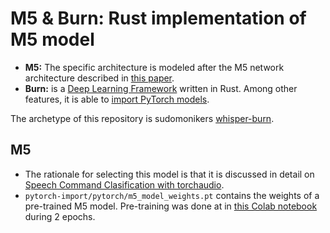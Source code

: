 # M5 & Burn: Rust implementation of M5 model

* __M5:__ The specific architecture is modeled after the M5 network architecture described in [this paper](https://arxiv.org/pdf/1610.00087). 
* __Burn:__ is a [Deep Learning Framework](https://burn.dev/) written in Rust. Among other features, it is able to [import PyTorch models](https://burn.dev/book/import/pytorch-model.html).

The archetype of this repository is sudomonikers [whisper-burn](https://github.com/sudomonikers/whisper-burn).

## M5

* The rationale for selecting this model is that it is discussed in detail on [Speech Command Clasification with torchaudio](https://pytorch.org/tutorials/intermediate/speech_command_classification_with_torchaudio_tutorial.html).
* `pytorch-import/pytorch/m5_model_weights.pt` contains the weights of a pre-trained M5 model. Pre-training was done at in [this Colab notebook](https://colab.research.google.com/github/pytorch/tutorials/blob/gh-pages/_downloads/c64f4bad00653411821adcb75aea9015/speech_command_classification_with_torchaudio_tutorial.ipynb) during 2 epochs.

